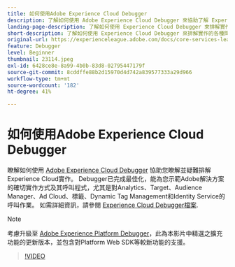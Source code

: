 ```yaml
---
title: 如何使用Adobe Experience Cloud Debugger
description: 了解如何使用 Adobe Experience Cloud Debugger 來協助了解 Experience Cloud 實施並進行疑難排解。
landing-page-description: 了解如何使用 Experience Cloud Debugger 來排解實作的各種問題。了解 Adobe 解決方案的實作方式及呼叫程序。
short-description: 了解如何使用 Experience Cloud Debugger 來排解實作的各種問題。了解 Adobe 解決方案的實作方式及呼叫程序。
original-url: https://experienceleague.adobe.com/docs/core-services-learn/tutorials/debugger/use-the-experience-cloud-debugger.html
feature: Debugger
level: Beginner
thumbnail: 23114.jpeg
exl-id: 6428ce8e-8a99-4b0b-83d8-02795447179f
source-git-commit: 8cddffe88b2d15970d4d742a839577333a29d966
workflow-type: tm+mt
source-wordcount: '182'
ht-degree: 41%

---
```


# 如何使用Adobe Experience Cloud Debugger

瞭解如何使用 [Adobe Experience Cloud Debugger](https://chrome.google.com/webstore/detail/adobe-experience-cloud-de/ocdmogmohccmeicdhlhhgepeaijenapj) 協助您瞭解並疑難排解Experience Cloud實作。 Debugger已完成最佳化，能為您示範Adobe解決方案的確切實作方式及其呼叫程式，尤其是對Analytics、Target、Audience Manager、Ad Cloud、標籤、Dynamic Tag Management和Identity Service的呼叫作業。 如需詳細資訊，請參閱 [Experience Cloud Debugger檔案](https://experienceleague.adobe.com/docs/debugger/using/experience-cloud-debugger.html).

>[!NOTE]
>
>考慮升級至 [Adobe Experience Platform Debugger](../overview.md)，此為本影片中精選之擴充功能的更新版本，並包含對Platform Web SDK等較新功能的支援。

>[!VIDEO](https://video.tv.adobe.com/v/23064/?quality=12)
